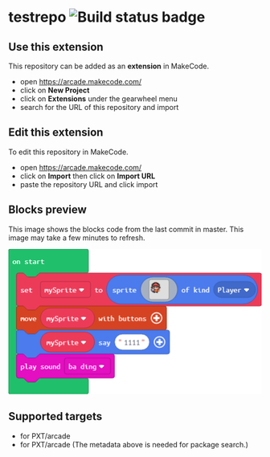 # testrepo ![Build status badge](https://github.com/hackworldio/testrepo/workflows/MakeCode/badge.svg)



## Use this extension

This repository can be added as an **extension** in MakeCode.

* open https://arcade.makecode.com/
* click on **New Project**
* click on **Extensions** under the gearwheel menu
* search for the URL of this repository and import

## Edit this extension

To edit this repository in MakeCode.

* open https://arcade.makecode.com/
* click on **Import** then click on **Import URL**
* paste the repository URL and click import

## Blocks preview

This image shows the blocks code from the last commit in master.
This image may take a few minutes to refresh.

![A rendered view of the blocks](https://github.com/hackworldio/testrepo/raw/master/.makecode/blocks.png)

## Supported targets

* for PXT/arcade
* for PXT/arcade
(The metadata above is needed for package search.)


